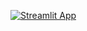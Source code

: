 [![Streamlit App](https://static.streamlit.io/badges/streamlit_badge_black_white.svg)](https://nhspim.streamlit.app)
